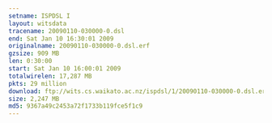 ```yaml
---
setname: ISPDSL I
layout: witsdata
tracename: 20090110-030000-0.dsl
end: Sat Jan 10 16:30:01 2009
originalname: 20090110-030000-0.dsl.erf
gzsize: 909 MB
len: 0:30:00
start: Sat Jan 10 16:00:01 2009
totalwirelen: 17,287 MB
pkts: 29 million
download: ftp://wits.cs.waikato.ac.nz/ispdsl/1/20090110-030000-0.dsl.erf.gz
size: 2,247 MB
md5: 9367a49c2453a72f1733b119fce5f1c9
---
```

